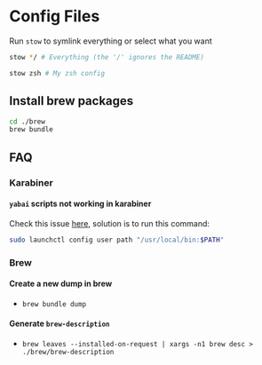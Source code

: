 # Config Files

Run `stow` to symlink everything or select what you want

```bash
stow */ # Everything (the '/' ignores the README)
```

```bash
stow zsh # My zsh config
```

## Install brew packages

```bash
cd ./brew
brew bundle
```

## FAQ

### Karabiner

#### `yabai` scripts not working in karabiner

Check this issue [here](https://github.com/yqrashawn/GokuRakuJoudo/issues/67),
solution is to run this command:

```bash
sudo launchctl config user path "/usr/local/bin:$PATH"
```

### Brew

#### Create a new dump in brew

- `brew bundle dump`

#### Generate `brew-description`

- `brew leaves --installed-on-request | xargs -n1 brew desc > ./brew/brew-description`
